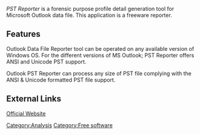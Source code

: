 *PST Reporter* is a forensic purpose profile detail generation tool for
Microsoft Outlook data file. This application is a freeware reporter.

## Features

Outlook Data File Reporter tool can be operated on any available version
of Windows OS. For the different versions of MS Outlook; PST Reporter
offers ANSI and Unicode PST support.

Outlook PST Reporter can process any size of PST file complying with the
ANSI & Unicode formatted PST file support.

## External Links

[Official Website](http://www.systoolsgroup.com/)

[Category:Analysis](Category:Analysis "wikilink") [Category:Free
software](Category:Free_software "wikilink")
